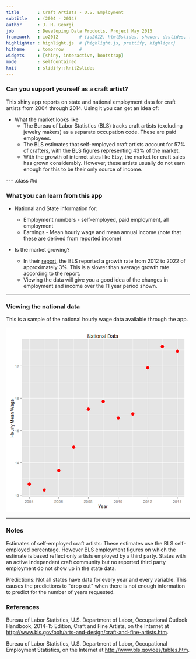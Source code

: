 ```yaml
---
title       : Craft Artists - U.S. Employment
subtitle    : (2004 - 2014)
author      : J. H. Georgi
job         : Developing Data Products, Project May 2015
framework   : io2012        # {io2012, html5slides, shower, dzslides, ...}
highlighter : highlight.js  # {highlight.js, prettify, highlight}
hitheme     : tomorrow      # 
widgets     : [shiny, interactive, bootstrap]
mode        : selfcontained 
knit        : slidify::knit2slides
---
```


### Can you support yourself as a craft artist?

This shiny app reports on state and national employment data for craft artists from 2004 through 2014. Using it you can get an idea of:

* What the market looks like
     + The Bureau of Labor Statistics (BLS) tracks craft artists (excluding jewelry makers) as a separate occupation code. These are paid employees. 
     + The BLS estimates that self-employed craft artists account for 57% of crafters, with the BLS figures representing 43% of the market. 
     + With the growth of internet sites like Etsy, the market for craft sales has grown considerably. However, these artists usually do not earn enough for this to be their only source of income.

--- .class #id


### What you can learn from this app

* National and State information for:
     * Employment numbers - self-employed, paid employment, all employment
     * Earnings - Mean hourly wage and mean annual income (note that these are derived from reported income)
     
* Is the market growing?
     * In their [report](http://www.bls.gov/ooh/arts-and-design/craft-and-fine-artists.htm), the BLS reported a growth rate from 2012 to 2022 of approximately 3%. This is a slower than average growth rate according to the report.
     * Viewing the data will give you a good idea of the changes in employment and income over the 11 year period shown.


--- 

### Viewing the national data 

This is a sample of the national hourly wage data available through the app.



![plot of chunk unnamed-chunk-1](assets/fig/unnamed-chunk-1-1.png) 

---

### Notes

Estimates of self-employed craft artists: These estimates use the BLS self-employed percentage. However BLS employment figures on which the estimate is based reflect only artists employed by a third party. States with an active independent craft community but no reported third party employment do not show up in the state data. 

Predictions: Not all states have data for every year and every variable. This causes the predictions to "drop out" when there is not enough information to predict for the number of years requested.

### References

Bureau of Labor Statistics, U.S. Department of Labor, Occupational Outlook Handbook, 2014-15 Edition, Craft and Fine Artists,
on the Internet at http://www.bls.gov/ooh/arts-and-design/craft-and-fine-artists.htm.

Bureau of Labor Statistics, U.S. Department of Labor, Occupational Employment Statistics, on the Internet at http://www.bls.gov/oes/tables.htm.





